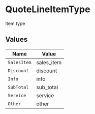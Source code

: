 # QuoteLineItemType

Item type


## Values

| Name        | Value       |
| ----------- | ----------- |
| `SalesItem` | sales_item  |
| `Discount`  | discount    |
| `Info`      | info        |
| `SubTotal`  | sub_total   |
| `Service`   | service     |
| `Other`     | other       |